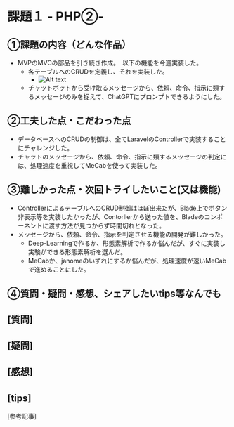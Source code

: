 # 課題１ - PHP②-

## ①課題の内容（どんな作品）
- MVPのMVCの部品を引き続き作成。　以下の機能を今週実装した。
    - 各テーブルへのCRUDを定義し、それを実装した。
        - ![Alt text](image.png)
    - チャットボットから受け取るメッセージから、依頼、命令、指示に類するメッセージのみを捉えて、ChatGPTにプロンプトできるようにした。
    


## ②工夫した点・こだわった点
- データベースへのCRUDの制御は、全てLaravelのControllerで実装することにチャレンジした。
- チャットのメッセージから、依頼、命令、指示に類するメッセージの判定には、処理速度を重視してMeCabを使って実装した。

## ③難しかった点・次回トライしたいこと(又は機能)
- ControllerによるテーブルへのCRUD制御はほぼ出来たが、Blade上でボタン非表示等を実装したかったが、Contorllerから送った値を、Bladeのコンポーネントに渡す方法が見つからず時間切れとなった。
- メッセージから、依頼、命令、指示を判定させる機能の開発が難しかった。
    - Deep-Learningで作るか、形態素解析で作るか悩んだが、すぐに実装し実験ができる形態素解析を選んだ。
    - MeCabか、janomeのいずれにするか悩んだが、処理速度が速いMeCabで進めることにした。
  
## ④質問・疑問・感想、シェアしたいtips等なんでも
[質問]
- 

[疑問]　
- 

[感想]　
  -
[tips]　
  - 
[参考記事]
